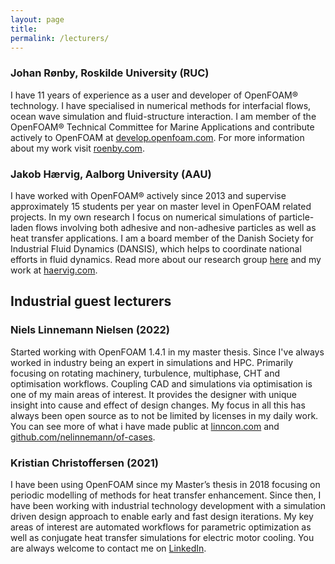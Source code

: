```yaml
---
layout: page
title: 
permalink: /lecturers/
---
```


### Johan Rønby, Roskilde University (RUC)
I have 11 years of experience as a user and developer of OpenFOAM® technology. I have specialised in numerical methods for interfacial flows, ocean wave simulation and fluid-structure interaction. I am member of the OpenFOAM® Technical Committee for Marine Applications and contribute actively to OpenFOAM at [develop.openfoam.com](https://develop.openfoam.com). For more information about my work visit [roenby.com](https://www.roenby.com).

### Jakob Hærvig, Aalborg University (AAU)
I have worked with OpenFOAM® actively since 2013 and supervise approximately 15 students per year on master level in OpenFOAM related projects. In my own research I focus on numerical simulations of particle-laden flows involving both adhesive and non-adhesive particles as well as heat transfer applications. I am a board member of the Danish Society for Industrial Fluid Dynamics (DANSIS), which helps to coordinate national efforts in fluid dynamics. Read more about our research group [here](https://www.energy.aau.dk/research-groups/heat/) and my work at [haervig.com](https://www.haervig.com).

## Industrial guest lecturers

### Niels Linnemann Nielsen (2022)
Started working with OpenFOAM 1.4.1 in my master thesis. Since I've always worked in industry being an expert in simulations and HPC. Primarily focusing on rotating machinery, turbulence, multiphase, CHT and optimisation workflows. Coupling CAD and simulations via optimisation is one of my main areas of interest.
It provides the designer with unique insight into cause and effect of design changes.
My focus in all this has always been open source as to not be limited by licenses in my daily work.
You can see more of what i have made public at [linncon.com](https://linncon.com) and [github.com/nelinnemann/of-cases](https://github.com/nelinnemann/of-cases).

### Kristian Christoffersen (2021)
I have been using OpenFOAM since my Master’s thesis in 2018 focusing on periodic modelling of methods for heat transfer enhancement. Since then, I have been working with industrial technology development with a simulation driven design approach to enable early and fast design iterations. My key areas of interest are automated workflows for parametric optimization as well as conjugate heat transfer simulations for electric motor cooling. You are always welcome to contact me on [LinkedIn](http://www.linkedin.com/in/kristianchristoffersen).